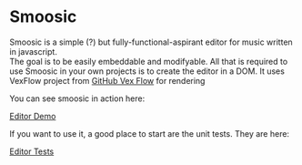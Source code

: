 # Smoosic

Smoosic is a simple (?) but fully-functional-aspirant editor for music written in javascript.  
The goal is to be
easily embeddable and modifyable.  All that is required to use Smoosic in your own projects is to create the editor in a DOM.   It uses VexFlow
project from [GitHub Vex Flow](https://github.com/0xfe/vexflow) for rendering

You can see smoosic in action here:

[Editor Demo](https://jsfiddle.net/AaronDavidNewman/b62pmzod/)

If you want to use it, a good place to start are the unit tests.  They are here:

[Editor Tests](https://jsfiddle.net/AaronDavidNewman/17tpnwqz/)




